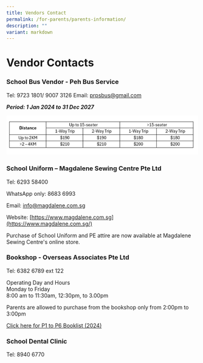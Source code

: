 ```yaml
---
title: Vendors Contact
permalink: /for-parents/parents-information/
description: ""
variant: markdown
---
```

# **Vendor Contacts**


### School Bus Vendor - Peh Bus Service ###



Tel: 9723 1801/ 9007 3126 
Email: [prpsbus@gmail.com](mailto:prpsbus@gmail.com)


***Period: 1 Jan 2024 to 31 Dec 2027***

![](/images/Screenshot_2024_09_30_130455.png)





### School Uniform – Magdalene Sewing Centre Pte Ltd ###

Tel: 6293 58400

WhatsApp only: 8683 6993

Email: [info@magdalene.com.sg](mailto:info@magdalene.com.sg)

Website: [https://www.magdalene.com.sg](https://www.magdalene.com.sg/)

Purchase of School Uniform and PE attire are now available at Magdalene Sewing Centre's online store. 


### Bookshop - Overseas Associates Pte Ltd ###

Tel: 6382 6789 ext 122

Operating Day and Hours <br>
Monday to Friday<br>
8:00 am to 11:30am, 12:30pm, to 3.00pm

Parents are allowed to purchase from the bookshop only from 2:00pm to 3:00pm

[Click here for P1 to P6 Booklist (2024)](https://drive.google.com/file/d/1IthA4BhvTYn_CgS9Vpb2akC3roaIx37w/view)

### School Dental Clinic ###

Tel: 8940 6770